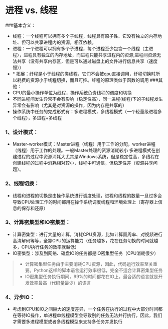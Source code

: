 # 进程 vs. 线程
###基本含义：
* 线程：一个线程可以拥有多个子线程，线程具有原子性、它没有独立的内存地址、但可以共享进程内的资源，相互依赖。
* 进程：一个进程可以拥有多个子进程，每个进程至少包含一个线程（主进程），进程具有独立的内存地址，而进程只能共享进程内的资源,进程间资源无法共享（没有共享内存区，但是可以通过磁盘上的文件进行信息共享（速度慢））
* \* 拓展：纤程是小于线程的类线程，它们不会被cpu直接调用，纤程切换时所以耗费的资源小于线程切换，而且可控。纤程的原理类似于函数的调用
###其他：	
* CPU的最小操作单位为线程，操作系统负责线程的调度和切换
* 不同进程间发生异常不会有影响（稳定性高），同一进程(线程)下的子线程发生异常会有影响（尤其是对资源的操作，因为内存是共享的）
* 操作系统中任务的完成形式有：多进程模式，多线程模式（一个轻量级进程多个线程），多进程+多线程
### 1、设计模式：
* Master-worker模式：Master进程（线程）用于工作的分配，worker进程（线程）用于工作的处理。一般Master处理的资源消耗较小
多进程模式在创建进程的过程中资源消耗大尤其是Windows系统，但是稳定性高，多线程在创建线程的过程中消耗相对较小，线程中可通信，但稳定性差（资源共享问题）。
### 2、线程切换：
* 线程和进程的切换是由操作系统进行调度处理，进程和线程的数量一旦过多会导致CPU处理工作的时间都用在操作系统调度线程和环境处理上（寄存器上信息的保存和还原）
### 3、计算密集型和IO密集型：
* 计算密集型：进行大量的计算，消耗CPU资源，比如计算圆周率、对视频进行高清解码等等，全靠CPU的运算能力（任务越多，花在任务切换的时间就越多，CPU执行任务的效率就越低）
* IO密集型：涉及到网络、磁盘IO的任务都是IO密集型任务（CPU消耗很少）
> * 计算密集型任务由于主要消耗CPU资源，因此，代码运行效率至关重要。Python这样的脚本语言运行效率很低，完全不适合计算密集型任务
> * IO密集型任务执行期间，99%的时间都花在IO上，最合适的语言就是开发效率最高（代码量最少）的语言
### 4、异步IO：
* 考虑到CPU和IO之间巨大的速度差异，一个任务在执行的过程中大部分时间都在等待IO操作，单进程单线程模型会导致别的任务无法并行执行，因此，我们才需要多进程模型或者多线程模型来支持多任务并发执行